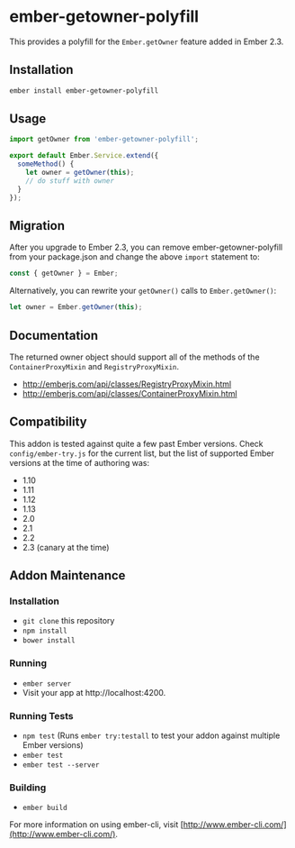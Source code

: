 # ember-getowner-polyfill

This provides a polyfill for the `Ember.getOwner` feature added in Ember 2.3.

## Installation

```sh
ember install ember-getowner-polyfill
```

## Usage

```javascript
import getOwner from 'ember-getowner-polyfill';

export default Ember.Service.extend({
  someMethod() {
    let owner = getOwner(this);
    // do stuff with owner
  }
});
```

## Migration

After you upgrade to Ember 2.3, you can remove ember-getowner-polyfill from
your package.json and change the above `import` statement to:

```javascript
const { getOwner } = Ember;
```

Alternatively, you can rewrite your `getOwner()` calls to `Ember.getOwner()`:

```javascript
let owner = Ember.getOwner(this);
```

## Documentation

The returned owner object should support all of the methods of the `ContainerProxyMixin` and `RegistryProxyMixin`.

* http://emberjs.com/api/classes/RegistryProxyMixin.html
* http://emberjs.com/api/classes/ContainerProxyMixin.html

## Compatibility

This addon is tested against quite a few past Ember versions. Check `config/ember-try.js` for the current list, but
the list of supported Ember versions at the time of authoring was:

* 1.10
* 1.11
* 1.12
* 1.13
* 2.0
* 2.1
* 2.2
* 2.3 (canary at the time)

## Addon Maintenance

### Installation

* `git clone` this repository
* `npm install`
* `bower install`

### Running

* `ember server`
* Visit your app at http://localhost:4200.

### Running Tests

* `npm test` (Runs `ember try:testall` to test your addon against multiple Ember versions)
* `ember test`
* `ember test --server`

### Building

* `ember build`

For more information on using ember-cli, visit [http://www.ember-cli.com/](http://www.ember-cli.com/).
